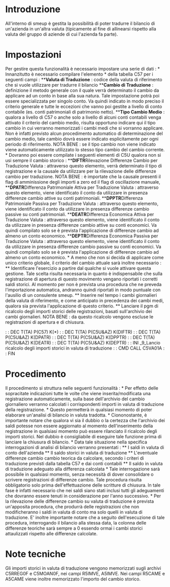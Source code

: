 # Introduzione
All'interno di smeup è gestita la possibilità di poter tradurre il bilancio di un'azienda in un'altra valuta (tipicamente al fine di allinearsi rispetto alla valuta del gruppo di aziende di cui l'azienda fa parte).

# Impostazioni
Per gestire questa funzionalità è necessario impostare una serie di dati : 
\* Innanzitutto è necessario compilare l'elemento \* della tabella C57 per i seguenti campi : 
\*\***Valuta di Traduzione** :  codice della valuta di riferimento che si vuole utilizzare per tradurre il bilancio
\*\***Cambio di Traduzione** :  definizione il metodo generale con il quale verrà determinato il cambio da applicare ad un conto in base alla sua natura. Tale impostazione potrà poi essere specializzata per singolo conto. Va quindi indicato in modo preciso il criterio generale e tutte le eccezioni che vanno poi gestite a livello di conto contabile (es. conti patrimoniali di patrimonio netto).
\*\***Tipo Cambio Medio** :  qualora a livello di C57 o anche solo a livello di alcuni conti contabili venga attivato il criterio del cambio medio, risulta opportuno indicare qui il tipo cambio in cui verranno memorizzati i cambi medi che si vorranno applicare. Non è infatti previsto alcun procedimento automatico di determinazione del cambio medio, tale cambio dovrà essere indicato esplicitamente per ogni periodo di riferimento. NOTA BENE :  se il tipo cambio non viene indicato viene automaticamente utilizzato lo stesso tipo cambio del cambio corrente.
\* Dovranno poi essere compilate i seguenti elementi di C5U qualora non si usi sempre il cambio storico : 
\*\***DIFTR**Rilevazione Differenze Cambio per Traduzione Valuta :  attraverso questo elemento, verrà determinato il tipo di registrazione e la causale da utilizzare per la rilevazione delle differenze cambio per traduzione. NOTA BENE :  è importate che la causale presenti il flag di amminissione degli importi a zero ed il flag di oscillazione manuale,
\*\***DPATR**Differenza Patrimoniale Attiva per Traduzione Valuta :  attraverso questo elemento, viene identificato il conto da utilizzare in presenza differenze cambio attive su conti patrimoniali.
\*\***DPPTR**Differenza Patrimoniale Passiva per Traduzione Valuta :  attraverso questo elemento, viene identificato il conto da utilizzare in presenza differenze cambio passive su conti patrimoniali.
\*\***DEATR**Differenza Economica Attiva per Traduzione Valuta :  attraverso questo elemento, viene identificato il conto da utilizzare in presenza differenze cambio attive su conti economici. Va quindi compilato solo se è prevista l'applicazione di differenze cambio ad almeno un conto economico.
\*\***DEPTR**Differenza Economica Passiva per Traduzione Valuta :  attraverso questo elemento, viene identificato il conto da utilizzare in presenza differenze cambio passive su conti economici. Va quindi compilato solo se è prevista l'applicazione di differenze cambio ad almeno un conto economico.
\* A meno che non si decida di applicare come unico criterio globale, il criterio del cambio attuale sarà inoltre necessario : 
\*\* Identificare l'esercizio a partire dal qualche si vuole attivare questa gestione. Tale scelta risulta necessaria in quanto è indispensabile che sulla registrazione di apertura di questo movimento vengano riportati i corretti saldi storici. Al momento per non è prevista una procedura che ne preveda l'importazione automatica, andranno quindi riportati in modo puntuale con l'ausilio di un consulente smeup.
\*\* Inserire nel tempo i cambi giornalieri della valuta di riferimento, e come anticipato in precedenza dei cambi medi, qualora sia prevista l'applicazione di questo criterio.
\*\* Lanciare il pgm di ricalcolo degli importi storici delle registrazioni, basati sull'archivio dei cambi giornalieri. NOTA BENE :  da questo ricalcolo vengono escluse le registrazioni di apertura e di chiusura.

 :  : DEC T(TA) P(C57) K(\*)
 :  : DEC T(TA) P(C5U&AZ) K(DIFTR)
 :  : DEC T(TA) P(C5U&AZ) K(DPATR)
 :  : DEC T(TA) P(C5U&AZ) K(DPPTR)
 :  : DEC T(TA) P(C5U&AZ) K(DEATR)
 :  : DEC T(TA) P(C5U&AZ) K(DEPTR)
 :  : INI _9_Lancio ricalcolo degli importi storici in valuta di traduzione
 :  : CMD CALL C5VA01A
 :  : FIN

# Procedimento
Il procedimento si struttura nelle seguenti funzionalità : 
\* Per effetto delle sopracitate indicazioni tutte le volte che viene inserita/modificata una registrazione automaticamente, sulla base dell'archivio del cambio giornaliero verranno calcolati i corrispondenti importi in valuta di traduzione della registrazione.
\* Questo permetterà in qualsiasi momento di poter elaborare un'analisi di bilancio in valuta tradotta.
\* Ciononostante, è importante notare che qualora vi sia il dubbio o la certezza che l'archivio dei saldi potesse non essere aggiornato al momento dell'inserimento della registrazione in qualsiasi momento può essere rilanciato il ricalcolo degli importi storici. Nel dubbio è consigliabile di eseguire tale funzione prima di lanciare la chiusura di bilancio.
\* Data tale situazione nella specifica interrogazioni di analisi di bilancio verranno presentati : 
\*\* I saldi in valuta di conto dell'azienda
\*\* Il saldo storici in valuta di traduzione
\*\* L'eventuale differenze cambio cambio teorica da calcolare, secondo i criteri di traduzione previsti dalla tabella C57 e dai conti contabili
\*\* Il saldo in valuta di traduzione adeguato alla differenza calcolata
\* Tale interrogazione sarà possibile in qualsiasi momento, senza necessità di dover consolidare o scrivere registrazioni di differenze cambio. Tale procedura risulta obbligatorio solo prima dell'effettuazione delle scritture di chiusura. In tale fase è infatti necessario che nei saldi siano stati inclusi tutti gli adeguamenti che dovranno essere tenuti in considerazione per l'anno successivo.
\* Per la rilevazione delle differenze cambio su valuta di traduzione è prevista un'apposita procedura, che produrrà delle registrazioni che non modificheranno i saldi in valuta di conto ma solo quelli in valuta di traduzione. E' inoltre importante notare che a seguito dell'esecuzione di tale procedura, interrogando il bilancio alla stessa data, la colonna delle differenze teoriche sarà sempre a 0 essendo ormai i cambi storici attaulizzati rispetto alle differenze calcolate.

# Note tecniche
Gli importi storici in valuta di traduzione vengono memorizzati sugli archivi C5RREG0F e C5MOAN0F, nei campi R5IMVE, A5IMVE. Nei campi R5CAME e A5CAME viene inoltre memorizzato l'importo del cambio storico.

